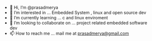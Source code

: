 - 👋 Hi, I’m @prasadmerya
- 👀 I’m interested in ... Embedded System , linux and open source dev
- 🌱 I’m currently learning ... c and linux enviroment
- 💞️ I’m looking to collaborate on ... project related embedded software dev
- 📫 How to reach me ... mail me at prasadmerya@gmail.com

<!---
prasadmerya/prasadmerya is a ✨ special ✨ repository because its `README.md`.

--->

